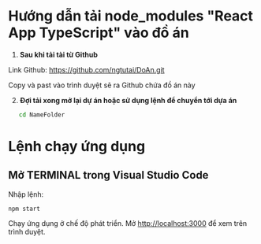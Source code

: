 # Hướng dẫn tải node_modules "React App TypeScript" vào đồ án

1. **Sau khi tải tài từ Github**

Link Github:
https://github.com/ngtutai/DoAn.git

Copy và past vào trình duyệt sẽ ra Github chứa đồ án này

2. **Đợi tải xong mở lại dự án hoặc sử dụng lệnh để chuyển tới dựa án**

```bash
   cd NameFolder
```

# Lệnh chạy ứng dụng

## Mở TERMINAL trong Visual Studio Code

Nhập lệnh:

    npm start

Chạy ứng dụng ở chế độ phát triển.
Mở [http://localhost:3000](http://localhost:3000) để xem trên trình duyệt.
